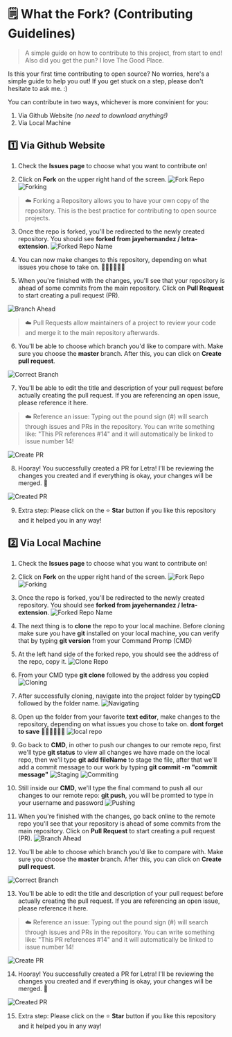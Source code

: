 # 🗒 What the Fork? (Contributing Guidelines)

> A simple guide on how to contribute to this project, from start to end! Also did you get the pun? I love The Good Place.

Is this your first time contributing to open source? No worries, here's a simple guide to help you out! If you get stuck on a step, please don't hesitate to ask me. :)

You can contribute in two ways, whichever is more convinient for you:
1. Via Github Website _(no need to download anything!)_
2. Via Local Machine

## 1️⃣ Via Github Website
1. Check the **Issues page** to choose what you want to contribute on!

2. Click on **Fork** on the upper right hand of the screen.
![Fork Repo](screenshots/fork.png)
![Forking](screenshots/forking.png)

> ☁️ Forking a Repository allows you to have your own copy of the repository. This is the best practice for contributing to open source projects.

3. Once the repo is forked, you'll be redirected to the newly created repository. You should see **forked from jayehernandez / letra-extension**.
![Forked Repo Name](screenshots/forked_repository_name.png)

4. You can now make changes to this repository, depending on what issues you chose to take on. 👩🏻‍💻👨🏻‍💻

5. When you're finished with the changes, you'll see that your repository is ahead of some commits from the main repository. Click on **Pull Request** to start creating a pull request (PR).

![Branch Ahead](screenshots/branch_ahead.png)

> ☁️ Pull Requests allow maintainers of a project to review your code and merge it to the main repository afterwards.

6. You'll be able to choose which branch you'd like to compare with. Make sure you choose the **master** branch. After this, you can click on **Create pull request**.

![Correct Branch](screenshots/correct_branch.png)

7. You'll be able to edit the title and description of your pull request before actually creating the pull request. If you are referencing an open issue, please reference it here. 

> ☁️ Reference an issue: Typing out the pound sign (#) will search through issues and PRs in the repository. You can write something like: "This PR references #14" and it will automatically be linked to issue number 14!

![Create PR](screenshots/create_pr.png)

8. Hooray! You successfully created a PR for Letra! I'll be reviewing the changes you created and if everything is okay, your changes will be merged. 🥳

![Created PR](screenshots/created_pr.png)

9. Extra step: Please click on the ⭐️ **Star** button if you like this repository and it helped you in any way!

## 2️⃣ Via Local Machine
1. Check the **Issues page** to choose what you want to contribute on!

2. Click on **Fork** on the upper right hand of the screen.
![Fork Repo](screenshots/fork.png)
![Forking](screenshots/forking.png)

3. Once the repo is forked, you'll be redirected to the newly created repository. You should see **forked from jayehernandez / letra-extension**.
![Forked Repo Name](screenshots/forked_repository_name.png)

4. The next thing is to **clone** the repo to your local machine. Before cloning make sure you have **git** installed on your local machine, you can verify that by typing **git version** from your Command Promp (CMD)

5. At the left hand side of the forked repo, you should see the address of the repo, copy it. 
![Clone Repo](screenshots/clone.png)

6. From your CMD type **git clone** followed by the address you copied
![Cloning](screenshots/cloning.png)

7. After successfully cloning, navigate into the project folder by typing**CD** followed by the folder name.
![Navigating](screenshots/navigate.png)

8. Open up the folder from your favorite **text editor**,  make changes to the repository, depending on what issues you chose to take on. **dont forget to save** 👩🏻‍💻👨🏻‍💻
![local repo](screenshots/localrepo.png)

9. Go back to **CMD**, in other to push our changes to our remote repo, first we'll type **git status** to view all changes we have made on the local repo, then we'll type **git add fileName** to stage the file, after that we'll add a commit message to our work by typing **git commit -m "commit message"**
![Staging](screenshots/staging.png)
![Commiting](screenshots/commiting.png)

10. Still inside our **CMD**, we'll type the final command to push all our changes to our remote repo: **git push**, you will be promted to type in your username and password
![Pushing](screenshots/pushing.png)

11. When you're finished with the changes, go back online to the remote repo you'll see that your repository is ahead of some commits from the main repository. Click on **Pull Request** to start creating a pull request (PR).
![Branch Ahead](screenshots/branch_ahead.png)

12. You'll be able to choose which branch you'd like to compare with. Make sure you choose the **master** branch. After this, you can click on **Create pull request**.

![Correct Branch](screenshots/correct_branch.png)

13. You'll be able to edit the title and description of your pull request before actually creating the pull request. If you are referencing an open issue, please reference it here. 

> ☁️ Reference an issue: Typing out the pound sign (#) will search through issues and PRs in the repository. You can write something like: "This PR references #14" and it will automatically be linked to issue number 14!

![Create PR](screenshots/create_pr.png)

14. Hooray! You successfully created a PR for Letra! I'll be reviewing the changes you created and if everything is okay, your changes will be merged. 🥳

![Created PR](screenshots/created_pr.png)

15. Extra step: Please click on the ⭐️ **Star** button if you like this repository and it helped you in any way!